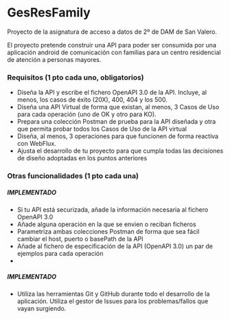 # GesResFamily

Proyecto de la asignatura de acceso a datos de 2º de DAM de San Valero.

El proyecto pretende construir una API para poder ser consumida por una aplicación android de comunicación con familias
para un centro residencial de atención a personas mayores.

### Requisitos (1 pto cada uno, obligatorios)

* Diseña la API y escribe el fichero OpenAPI 3.0 de la API. Incluye, al menos, los casos de éxito (20X), 400, 404 y los 500.
* Diseña una API Virtual de forma que existan, al menos, 3 Casos de Uso para cada operación (uno de OK y otro para KO).
* Prepara una colección Postman de prueba para la API diseñada y otra que permita probar todos los Casos de Uso de la API virtual
* Diseña, al menos, 3 operaciones para que funcionen de forma reactiva con WebFlux.
* Ajusta el desarrollo de tu proyecto para que cumpla todas las decisiones de diseño adoptadas en los puntos anteriores


### Otras funcionalidades (1 pto cada una)
##### *IMPLEMENTADO*
* Si tu API está securizada, añade la información necesaria al fichero OpenAPI 3.0
* Añade alguna operación en la que se envien o reciban ficheros
* Parametriza ambas colecciones Postman de forma que sea fácil cambiar el host, puerto o basePath de la API
* Añade al fichero de especificación de la API (OpenAPI 3.0) un par de ejemplos para cada operación
* 
##### *IMPLEMENTADO*
* Utiliza las herramientas Git y GitHub durante todo el desarrollo de la aplicación. Utiliza el gestor de Issues 
para los problemas/fallos que vayan surgiendo.
